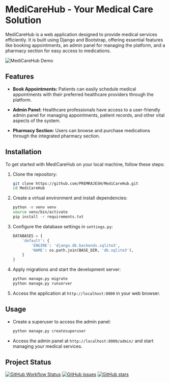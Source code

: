 # MediCareHub - Your Medical Care Solution

MediCareHub is a web application designed to provide medical services efficiently. It is built using Django and Bootstrap, offering essential features like booking appointments, an admin panel for managing the platform, and a pharmacy section for easy access to medications.

![MediCareHub Demo](demo.gif)

## Features

- **Book Appointments:** Patients can easily schedule medical appointments with their preferred healthcare providers through the platform.

- **Admin Panel:** Healthcare professionals have access to a user-friendly admin panel for managing appointments, patient records, and other vital aspects of the system.

- **Pharmacy Section:** Users can browse and purchase medications through the integrated pharmacy section.

## Installation

To get started with MediCareHub on your local machine, follow these steps:

1. Clone the repository:

   ```bash
   git clone https://github.com/PREMRAJESH/MediCareHub.git
   cd MediCareHub
   ```

2. Create a virtual environment and install dependencies:

   ```bash
   python -m venv venv
   source venv/bin/activate
   pip install -r requirements.txt
   ```

3. Configure the database settings in `settings.py`:

   ```python
   DATABASES = {
       'default': {
           'ENGINE': 'django.db.backends.sqlite3',
           'NAME': os.path.join(BASE_DIR, 'db.sqlite3'),
       }
   }
   ```

4. Apply migrations and start the development server:

   ```bash
   python manage.py migrate
   python manage.py runserver
   ```

5. Access the application at `http://localhost:8000` in your web browser.

## Usage

- Create a superuser to access the admin panel:

  ```bash
  python manage.py createsuperuser
  ```

- Access the admin panel at `http://localhost:8000/admin/` and start managing your medical services.

## Project Status

[![GitHub Workflow Status](https://img.shields.io/github/workflow/status/PREMRAJESH/MediCareHub/CI)](https://github.com/PREMRAJESH/MediCareHub/actions)
[![GitHub issues](https://img.shields.io/github/issues/PREMRAJESH/MediCareHub)](https://github.com/PREMRAJESH/MediCareHub/issues)
[![GitHub stars](https://img.shields.io/github/stars/PREMRAJESH/MediCareHub)](https://github.com/PREMRAJESH/MediCareHub/stargazers)

